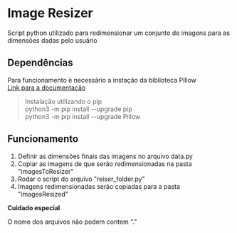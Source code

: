 # Image Resizer

Script python utilizado para redimensionar um conjunto de imagens para as dimensões dadas pelo usuário

## Dependências

Para funcionamento é necessário a instação da biblioteca Pillow  
[Link para a documentação](https://pillow.readthedocs.io/en/stable/)  

> Instalação utilizando o pip  
> python3 -m pip install --upgrade pip  
> python3 -m pip install --upgrade Pillow  

## Funcionamento

1. Definir as dimensões finais das imagens no arquivo data.py
2. Copiar as imagens de que serão redimensionadas na pasta "imagesToResizer"
3. Rodar o script do arquivo "reiser_folder.py"
4. Imagens redimensionadas serão copiadas para a pasta "imagesResized"

**Cuidado especial**

O nome dos arquivos não podem contem "."
